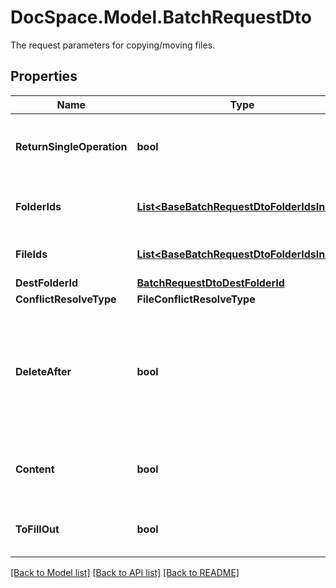 # DocSpace.Model.BatchRequestDto
The request parameters for copying/moving files.

## Properties

Name | Type | Description | Notes
------------ | ------------- | ------------- | -------------
**ReturnSingleOperation** | **bool** | Specifies whether to return only the current operation | [optional] 
**FolderIds** | [**List&lt;BaseBatchRequestDtoFolderIdsInner&gt;**](.md) | The list of folder IDs to be copied/moved. | [optional] 
**FileIds** | [**List&lt;BaseBatchRequestDtoFolderIdsInner&gt;**](.md) | The list of file IDs to be copied/moved. | [optional] 
**DestFolderId** | [**BatchRequestDtoDestFolderId**](.md) |  | [optional] 
**ConflictResolveType** | **FileConflictResolveType** |  | [optional] 
**DeleteAfter** | **bool** | Specifies whether to delete the source files/folders after they are moved or copied to the destination folder. | [optional] 
**Content** | **bool** | Specifies whether to copy or move the folder content or not. | [optional] 
**ToFillOut** | **bool** | Specifies whether the file is copied for filling out | [optional] 

[[Back to Model list]](../README.md#documentation-for-models) [[Back to API list]](../README.md#documentation-for-api-endpoints) [[Back to README]](../README.md)

